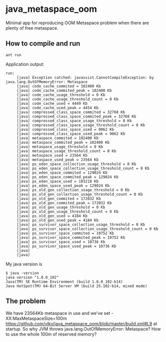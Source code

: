 # java_metaspace_oom
Minimal app for reproducing OOM Metaspace problem when there are plenty of free metaspace.


## How to compile and run
```
ant run
```

Application output:
```
run:
     [java] Exception catched: javassist.CannotCompileException: by java.lang.OutOfMemoryError: Metaspace
     [java] code_cache_commited = 102400 Kb
     [java] code_cache_commited_peak = 102400 Kb
     [java] code_cache_usage_threshold = 0 Kb
     [java] code_cache_usage_threshold_count = 0 Kb
     [java] code_cache_used = 4449 Kb
     [java] code_cache_used_peak = 4454 Kb
     [java] compressed_class_space_commited = 32768 Kb
     [java] compressed_class_space_commited_peak = 32768 Kb
     [java] compressed_class_space_usage_threshold = 0 Kb
     [java] compressed_class_space_usage_threshold_count = 0 Kb
     [java] compressed_class_space_used = 9062 Kb
     [java] compressed_class_space_used_peak = 9062 Kb
     [java] metaspace_commited = 102400 Kb
     [java] metaspace_commited_peak = 102400 Kb
     [java] metaspace_usage_threshold = 0 Kb
     [java] metaspace_usage_threshold_count = 0 Kb
     [java] metaspace_used = 23564 Kb
     [java] metaspace_used_peak = 23564 Kb
     [java] ps_eden_space_collection_usage_threshold = 0 Kb
     [java] ps_eden_space_collection_usage_threshold_count = 0 Kb
     [java] ps_eden_space_commited = 129024 Kb
     [java] ps_eden_space_commited_peak = 129024 Kb
     [java] ps_eden_space_used = 103218 Kb
     [java] ps_eden_space_used_peak = 129024 Kb
     [java] ps_old_gen_collection_usage_threshold = 0 Kb
     [java] ps_old_gen_collection_usage_threshold_count = 0 Kb
     [java] ps_old_gen_commited = 172032 Kb
     [java] ps_old_gen_commited_peak = 172032 Kb
     [java] ps_old_gen_usage_threshold = 0 Kb
     [java] ps_old_gen_usage_threshold_count = 0 Kb
     [java] ps_old_gen_used = 4184 Kb
     [java] ps_old_gen_used_peak = 4184 Kb
     [java] ps_survivor_space_collection_usage_threshold = 0 Kb
     [java] ps_survivor_space_collection_usage_threshold_count = 0 Kb
     [java] ps_survivor_space_commited = 10752 Kb
     [java] ps_survivor_space_commited_peak = 10752 Kb
     [java] ps_survivor_space_used = 10736 Kb
     [java] ps_survivor_space_used_peak = 10736 Kb
     [java] 
     [java] 
```

My java version is
```
$ java -version
java version "1.8.0_102"
Java(TM) SE Runtime Environment (build 1.8.0_102-b14)
Java HotSpot(TM) 64-Bit Server VM (build 25.102-b14, mixed mode)
```

## The problem
We have 23564Kb metaspace in use and we've set -XX:MaxMetaspaceSize=100m https://github.com/vlkv/java_metaspace_oom/blob/master/build.xml#L9 at startup. So why JVM throws java.lang.OutOfMemoryError: Metaspace? How to use the whole 100m of reserved memory?

